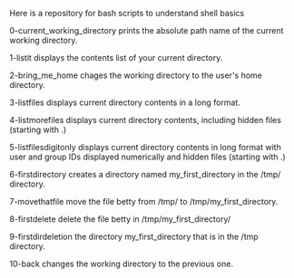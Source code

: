 Here is a repository for bash scripts to understand shell basics


0-current_working_directory prints the absolute path name of the current working directory.

1-listit displays the contents list of your current directory.

2-bring_me_home chages the working directory to the user's home directory.

3-listfiles displays current directory contents in a long format.

4-listmorefiles displays current directory contents, including hidden files (starting with .)

5-listfilesdigitonly displays current directory contents in long format with user and group IDs displayed numerically and hidden files (starting with .)

6-firstdirectory creates a directory named my_first_directory in the /tmp/ directory.

7-movethatfile move the file betty from /tmp/ to /tmp/my_first_directory.

8-firstdelete delete the file betty in /tmp/my_first_directory/

9-firstdirdeletion the directory my_first_directory that is in the /tmp directory.

10-back changes the working directory to the previous one.


